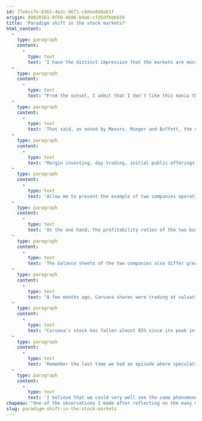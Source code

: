 ```yaml
---
id: 77e6cc7e-8362-4a2c-9671-c8dee0d0ab1f
origin: 89820161-0f60-4b96-b9a6-cfd5dfbb6039
title: 'Paradigm shift in the stock markets?'
html_content:
  -
    type: paragraph
    content:
      -
        type: text
        text: 'I have the distinct impression that the markets are moving from “growth” mode to “value” mode.'
  -
    type: paragraph
    content:
      -
        type: text
        text: "From the outset, I admit that I don't like this mania that we all have to categorize and place things either in one camp or the other, “black or white”, knowing full well that the vast majority of phenomena are a shade of gray. The term “value” as opposed to “growth” is in my opinion misleading because growth is an integral part of a company’s value."
  -
    type: paragraph
    content:
      -
        type: text
        text: 'That said, as noted by Messrs. Munger and Buffett, the stock markets have been a veritable “gambling parlour” over the past few years. It is probably because of abnormally low interest rates which encouraged greater risk taking on the part of investors, who have, it seems to me, favoured the characteristics of “growth” while ignoring the basic principles of “value”.'
  -
    type: paragraph
    content:
      -
        type: text
        text: "Margin investing, day trading, initial public offerings (“IPO”), “meme” stocks, Robinhood, cryptocurrencies, “SPAC” (“Special Purpose Acquisition Corporations”) are all phenomena of recent years that are symptomatic of a high level of speculation. At the same time, investors have, it seems to me, placed little importance on the elements that underpin “value”: a company's profitability, the robustness of its long-term business model, the long-term vision of its leaders and the strength of its balance sheet."
  -
    type: paragraph
    content:
      -
        type: text
        text: 'Allow me to present the example of two companies operating in the same sector, that of the sale of used cars: CarMax (“KMX”; of which COTE 100 has been a shareholder for many years) and Carvana (“CVNA”). Although they are two competitors in the same sector, I believe that the two companies could hardly be more different in several respects.'
  -
    type: paragraph
    content:
      -
        type: text
        text: 'On the one hand, the profitability ratios of the two business models are poles apart. CarMax has been showing growing earnings for many years while Carvana has yet to report a profit since going public in 2017. Analysts on average forecast a loss of $6.95 per share in 2022 for Carvana, or about -$1 billion, while they forecast earnings per share of $5.96 for CarMax, or nearly +$1.0 billion.'
  -
    type: paragraph
    content:
      -
        type: text
        text: 'The balance sheets of the two companies also differ greatly. In both cases, I exclude the debt related to their financing activities. In the case of CarMax, net debt is just under $3.2 billion, which translates to a net debt-to-operating earnings (EBITDA) ratio of 1.72. As for Carvana, its net debt amounted to just over $5.0 billion as of December 31, 2021. Recently, to finance the acquisition of the American activities of ADESA from KAR Auction Services, Carvana sold nearly $3.3 billion in debt at an interest rate of 10.25%.'
  -
    type: paragraph
    content:
      -
        type: text
        text: "A few months ago, Carvana shares were trading at valuation levels that I consider irrational. At its peak of over $375 a share, the company's capitalization was over $65 billion, or 5.2 times its 2021 revenue. As for CarMax, at the peak of over $155, the company was worth about $25 billion, or about 0.8 times its 2022 (February) revenue."
  -
    type: paragraph
    content:
      -
        type: text
        text: "Carvana's stock has fallen almost 85% since its peak in August 2021 while CarMax's has lost around 39% since its peak in November. With this drop in Carvana's stock, it becomes much more difficult for the company to fund its business (and its losses) on favourable terms (as indicated by its most recent funding). CarMax, on the other hand, has no need for external capital to continue its growth."
  -
    type: paragraph
    content:
      -
        type: text
        text: 'Remember the last time we had an episode where speculation reached high levels – the late 1990s. By the early 2000s, many of the companies, whose stocks had caught the attention of speculators, had disappeared. Meanwhile, those who weathered the crisis have emerged even stronger.'
  -
    type: paragraph
    content:
      -
        type: text
        text: 'I believe that we could very well see the same phenomenon in the next few years as investors return to the basic principles of value investing: the importance of profits, the solidity of long-term business models and a reasonable valuation.'
chapeau: "One of the observations I made after reflecting on the many messages conveyed by Messrs. Buffett and Munger at Berkshire Hathaway's recent annual meeting is that stock markets are likely going through a fundamental paradigm shift."
slug: paradigm-shift-in-the-stock-markets
---
```

